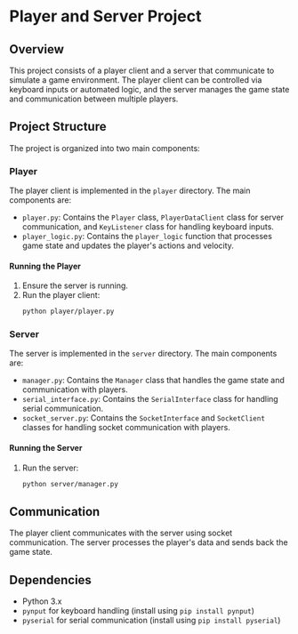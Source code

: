 # Player and Server Project

## Overview

This project consists of a player client and a server that communicate to simulate a game environment. The player client can be controlled via keyboard inputs or automated logic, and the server manages the game state and communication between multiple players.

## Project Structure

The project is organized into two main components:

### Player

The player client is implemented in the `player` directory. The main components are:

- `player.py`: Contains the `Player` class, `PlayerDataClient` class for server communication, and `KeyListener` class for handling keyboard inputs.
- `player_logic.py`: Contains the `player_logic` function that processes game state and updates the player's actions and velocity.

#### Running the Player

1. Ensure the server is running.
2. Run the player client:
    ```sh
    python player/player.py
    ```

### Server

The server is implemented in the `server` directory. The main components are:

- `manager.py`: Contains the `Manager` class that handles the game state and communication with players.
- `serial_interface.py`: Contains the `SerialInterface` class for handling serial communication.
- `socket_server.py`: Contains the `SocketInterface` and `SocketClient` classes for handling socket communication with players.

#### Running the Server

1. Run the server:
    ```sh
    python server/manager.py
    ```

## Communication

The player client communicates with the server using socket communication. The server processes the player's data and sends back the game state.

## Dependencies

- Python 3.x
- `pynput` for keyboard handling (install using `pip install pynput`)
- `pyserial` for serial communication (install using `pip install pyserial`)

